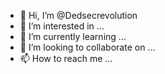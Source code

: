 - 👋 Hi, I’m @Dedsecrevolution
- 👀 I’m interested in ...
- 🌱 I’m currently learning ...
- 💞️ I’m looking to collaborate on ...
- 📫 How to reach me ...

<!---
Dedsecrevolution/Dedsecrevolution is a ✨ special ✨ repository because its `README.md` (this file) appears on your GitHub profile.
You can click the Preview link to take a look at your changes.
--->
